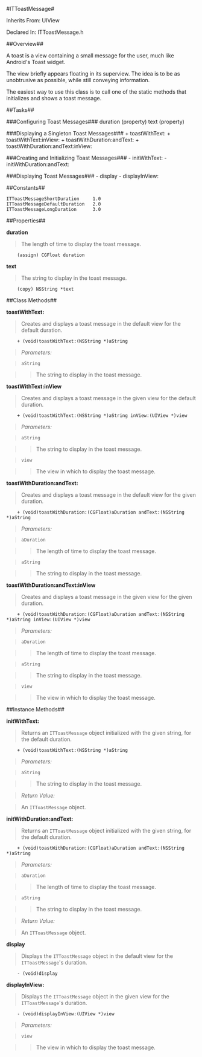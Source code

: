 #ITToastMessage#



Inherits From:    UIView

Declared In:      ITToastMessage.h


##Overview##

A toast is a view containing a small message for the user, much like Android's Toast widget.

The view briefly appears floating in its superview. The idea is to be as unobtrusive as possible, while still conveying information.

The easiest way to use this class is to call one of the static methods that initializes and shows a toast message.


##Tasks##

###Configuring Toast Messages###
    duration    (property)
    text        (property)

###Displaying a Singleton Toast Messages###
    + toastWithText:
    + toastWithText:inView:
    + toastWithDuration:andText:
    + toastWithDuration:andText:inView:

###Creating and Initializing Toast Messages###
    - initWithText:
    - initWithDuration:andText:

###Displaying Toast Messages###
    - display
    - displayInView:


##Constants##

    ITToastMessageShortDuration	    1.0
    ITToastMessageDefaultDuration   2.0
    ITToastMessageLongDuration      3.0


##Properties##

**duration**

>The length of time to display the toast message.

        (assign) CGFloat duration

**text**

>The string to display in the toast message.

        (copy) NSString *text


##Class Methods##

**toastWithText:**

>Creates and displays a toast message in the default view for the default duration.

        + (void)toastWithText:(NSString *)aString

>*Parameters:*

>`aString`

>>The string to display in the toast message.

**toastWithText:inView**

>Creates and displays a toast message in the given view for the default duration.

        + (void)toastWithText:(NSString *)aString inView:(UIView *)view

>*Parameters:*

>`aString`

>>The string to display in the toast message.

>`view`

>>The view in which to display the toast message.

**toastWithDuration:andText:**

>Creates and displays a toast message in the default view for the given duration.

        + (void)toastWithDuration:(CGFloat)aDuration andText:(NSString *)aString

>*Parameters:*

>`aDuration`

>>The length of time to display the toast message.

>`aString`

>>The string to display in the toast message.

**toastWithDuration:andText:inView**

>Creates and displays a toast message in the given view for the given duration.

        + (void)toastWithDuration:(CGFloat)aDuration andText:(NSString *)aString inView:(UIView *)view

>*Parameters:*

>`aDuration`

>>The length of time to display the toast message.

>`aString`

>>The string to display in the toast message.

>`view`

>>The view in which to display the toast message.


##Instance Methods##

**initWithText:**

>Returns an `ITToastMessage` object initialized with the given string, for the default duration.

        + (void)toastWithText:(NSString *)aString

>*Parameters:*

>`aString`

>>The string to display in the toast message.

>*Return Value:*

>An `ITToastMessage` object.

**initWithDuration:andText:**

>Returns an `ITToastMessage` object initialized with the given string, for the default duration.

        + (void)toastWithDuration:(CGFloat)aDuration andText:(NSString *)aString

>*Parameters:*

>`aDuration`

>>The length of time to display the toast message.

>`aString`

>>The string to display in the toast message.

>*Return Value:*

>An `ITToastMessage` object.

**display**

>Displays the `ITToastMessage` object in the default view for the `ITToastMessage`'s duration.

        - (void)display

**displayInView:**

>Displays the `ITToastMessage` object in the given view for the `ITToastMessage`'s duration.

        - (void)displayInView:(UIView *)view

>*Parameters:*

>`view`

>>The view in which to display the toast message.